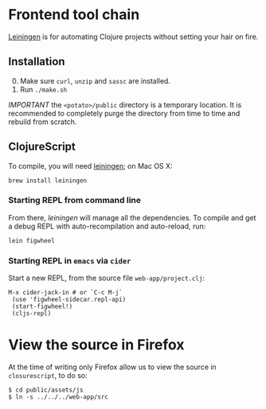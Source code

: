 # Frontend tool chain

[Leiningen](http://leiningen.org) is for automating Clojure projects
without setting your hair on fire.

## Installation

0. Make sure `curl`, `unzip` and `sassc` are installed.
1. Run `./make.sh`

*IMPORTANT* the `<potato>/public` directory is a temporary
 location. It is recommended to completely purge the directory from
 time to time and rebuild from scratch.

## ClojureScript

To compile, you will need [leiningen](http://leiningen.org); on Mac OS X:

    brew install leiningen

### Starting REPL from command line
From there, *leiningen* will manage all the dependencies. To compile
and get a debug REPL with auto-recompilation and auto-reload, run:

    lein figwheel

### Starting REPL in `emacs` via `cider`
Start a new REPL, from the source file `web-app/project.clj`:

    M-x cider-jack-in # or `C-c M-j`
     (use 'figwheel-sidecar.repl-api)
     (start-figwheel!)
     (cljs-repl)

# View the source in Firefox

At the time of writing only Firefox allow us to view the source in  `closurescript`, to do
so:

    $ cd public/assets/js
    $ ln -s ../../../web-app/src

